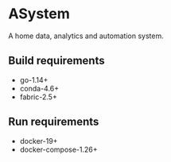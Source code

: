 # ASystem

A home data, analytics and automation system.

## Build requirements
* go-1.14+
* conda-4.6+
* fabric-2.5+

## Run requirements
* docker-19+
* docker-compose-1.26+
